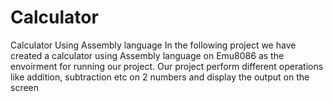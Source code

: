 # Calculator
Calculator Using Assembly language
In the following project we have created a calculator using Assembly language on Emu8086 as the envoirment for running our project. 
Our project perform different operations like addition, subtraction etc on 2 numbers and display the output on the screen
